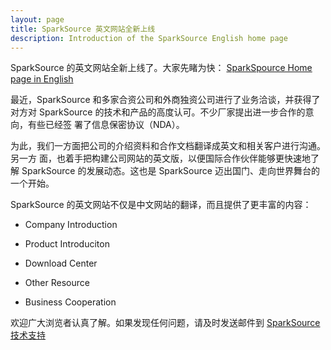```yaml
---
layout: page
title: SparkSource 英文网站全新上线
description: Introduction of the SparkSource English home page
---
```



SparkSource 的英文网站全新上线了。大家先睹为快：
[SparkSpource Home page in English](http://www.sparksource.cn/index_en.html)

最近，SparkSource 和多家合资公司和外商独资公司进行了业务洽谈，并获得了对方对
SparkSource 的技术和产品的高度认可。不少厂家提出进一步合作的意向，有些已经签
署了信息保密协议（NDA）。

为此，我们一方面把公司的介绍资料和合作文档翻译成英文和相关客户进行沟通。另一方
面，也着手把构建公司网站的英文版，以便国际合作伙伴能够更快速地了解 SparkSource
的发展动态。这也是 SparkSource 迈出国门、走向世界舞台的一个开始。

SparkSource 的英文网站不仅是中文网站的翻译，而且提供了更丰富的内容：

* Company Introduction

* Product Introduciton

* Download Center

* Other Resource

* Business Cooperation

欢迎广大浏览者认真了解。如果发现任何问题，请及时发送邮件到
[SparkSource 技术支持](mailto:support@sparksource.cn)
